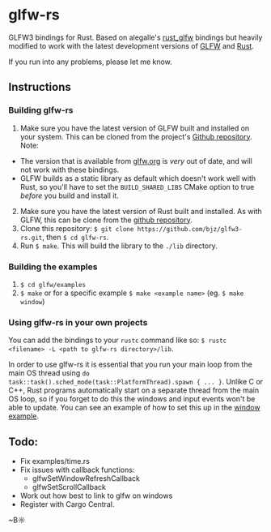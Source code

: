 # glfw-rs

GLFW3 bindings for Rust. Based on alegalle's [rust_glfw](https://github.com/alegalle/rust_glfw) bindings but heavily modified to work with the latest development versions of [GLFW](https://github.com/elmindreda/glfw) and [Rust](https://github.com/mozilla/rust).

If you run into any problems, please let me know.

## Instructions

### Building glfw-rs

1. Make sure you have the latest version of GLFW built and installed on your system. This can be cloned from the project's [Github repository](https://github.com/elmindreda/glfw). Note:
  - The version that is available from [glfw.org](http://www.glfw.org/) is _very_ out of date, and will not work with these bindings.
  - GLFW builds as a static library as default which doesn't work well with Rust, so you'll have to set the `BUILD_SHARED_LIBS` CMake option to true _before_ you build and install it.
2. Make sure you have the latest version of Rust built and installed. As with GLFW, this can be clone from the [github repository](https://github.com/mozilla/rust).
3. Clone this repository: `$ git clone https://github.com/bjz/glfw3-rs.git`, then `$ cd glfw-rs`.
4. Run `$ make`. This will build the library to the `./lib` directory.

### Building the examples

1. `$ cd glfw/examples`
2. `$ make` or for a specific example `$ make <example name>` (eg. `$ make window`)

### Using glfw-rs in your own projects

You can add the bindings to your `rustc` command like so: `$ rustc <filename> -L <path to glfw-rs directory>/lib`.

In order to use glfw-rs it is essential that you run your main loop from the main OS thread using `do task::task().sched_mode(task::PlatformThread).spawn { ... }`. Unlike C or C++, Rust programs automatically start on a separate thread from the main OS loop, so if you forget to do this the windows and input events won't be able to update. You can see an example of how to set this up in the [window example](https://github.com/bjz/glfw3-rs/blob/master/examples/window.rs).

## Todo:
- Fix examples/time.rs
- Fix issues with callback functions:
  - glfwSetWindowRefreshCallback
  - glfwSetScrollCallback
- Work out how best to link to glfw on windows
- Register with Cargo Central.

~B☼